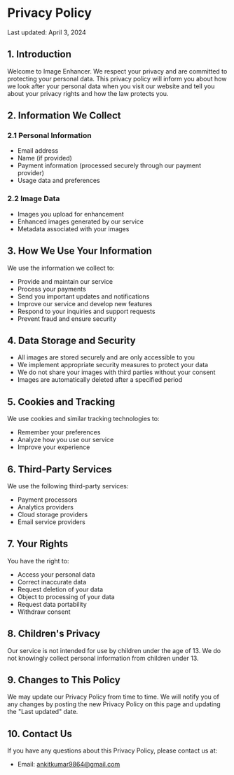 # Privacy Policy

Last updated: April 3, 2024

## 1. Introduction

Welcome to Image Enhancer. We respect your privacy and are committed to protecting your personal data. This privacy policy will inform you about how we look after your personal data when you visit our website and tell you about your privacy rights and how the law protects you.

## 2. Information We Collect

### 2.1 Personal Information
- Email address
- Name (if provided)
- Payment information (processed securely through our payment provider)
- Usage data and preferences

### 2.2 Image Data
- Images you upload for enhancement
- Enhanced images generated by our service
- Metadata associated with your images

## 3. How We Use Your Information

We use the information we collect to:
- Provide and maintain our service
- Process your payments
- Send you important updates and notifications
- Improve our service and develop new features
- Respond to your inquiries and support requests
- Prevent fraud and ensure security

## 4. Data Storage and Security

- All images are stored securely and are only accessible to you
- We implement appropriate security measures to protect your data
- We do not share your images with third parties without your consent
- Images are automatically deleted after a specified period

## 5. Cookies and Tracking

We use cookies and similar tracking technologies to:
- Remember your preferences
- Analyze how you use our service
- Improve your experience

## 6. Third-Party Services

We use the following third-party services:
- Payment processors
- Analytics providers
- Cloud storage providers
- Email service providers

## 7. Your Rights

You have the right to:
- Access your personal data
- Correct inaccurate data
- Request deletion of your data
- Object to processing of your data
- Request data portability
- Withdraw consent

## 8. Children's Privacy

Our service is not intended for use by children under the age of 13. We do not knowingly collect personal information from children under 13.

## 9. Changes to This Policy

We may update our Privacy Policy from time to time. We will notify you of any changes by posting the new Privacy Policy on this page and updating the "Last updated" date.

## 10. Contact Us

If you have any questions about this Privacy Policy, please contact us at:
- Email: ankitkumar9864@gmail.com 